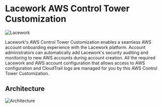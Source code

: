 # Lacework AWS Control Tower Customization

![Lacework](https://www.lacework.com/wp-content/uploads/2021/08/Lacework_Logo_RGB_01-1.svg)

Lacework's AWS Control Tower Customization enables a seamless AWS account onboarding experience with the Lacework platform. Account administrators can automatically add Lacework's security auditing and monitoring to new AWS accounts during account creation. All the required Lacework and AWS account configuration that allows access to AWS configuration and CloudTrail logs are managed for you by this AWS Control Tower Customization.

## Architecture
![Architecture](https://drive.google.com/uc?export=view&id=1m-cLpc6ziv-9KB3FCbt3dyjPjEch9L6h)